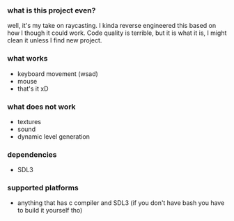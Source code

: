 ### what is this project even?
well, it's my take on raycasting. I kinda reverse engineered this based on how
I though it could work. Code quality is terrible, but it is what it is, I might
clean it unless I find new project.

### what works
- keyboard movement (wsad)
- mouse
- that's it xD

### what does not work
- textures
- sound
- dynamic level generation


### dependencies
- SDL3

### supported platforms
- anything that has c compiler and SDL3 (if you don't have bash you have to build it yourself tho)

